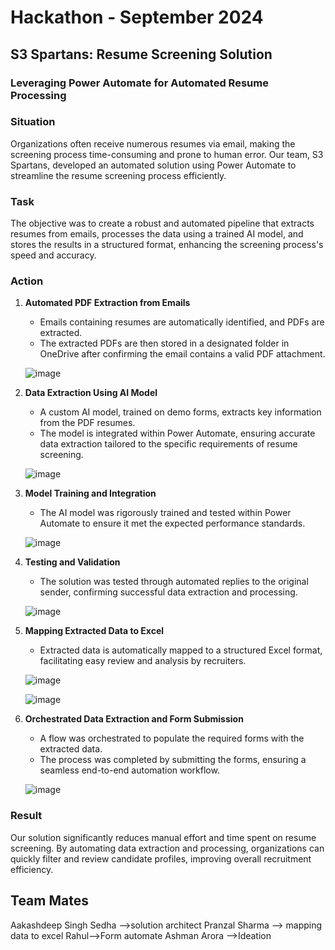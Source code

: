 # Hackathon - September 2024  
## S3 Spartans: Resume Screening Solution  
### Leveraging Power Automate for Automated Resume Processing  

### Situation  
Organizations often receive numerous resumes via email, making the screening process time-consuming and prone to human error. Our team, S3 Spartans, developed an automated solution using Power Automate to streamline the resume screening process efficiently.

### Task  
The objective was to create a robust and automated pipeline that extracts resumes from emails, processes the data using a trained AI model, and stores the results in a structured format, enhancing the screening process's speed and accuracy.

### Action  

1. **Automated PDF Extraction from Emails**  
   - Emails containing resumes are automatically identified, and PDFs are extracted.
   - The extracted PDFs are then stored in a designated folder in OneDrive after confirming the email contains a valid PDF attachment.

   ![image](https://github.com/user-attachments/assets/a2e64dcc-31e4-40a4-84a6-dde909dfc5d3)

2. **Data Extraction Using AI Model**  
   - A custom AI model, trained on demo forms, extracts key information from the PDF resumes.
   - The model is integrated within Power Automate, ensuring accurate data extraction tailored to the specific requirements of resume screening.

   ![image](https://github.com/user-attachments/assets/e6f8184a-11a0-4a39-afd7-b541a4396893)

3. **Model Training and Integration**  
   - The AI model was rigorously trained and tested within Power Automate to ensure it met the expected performance standards.

   ![image](https://github.com/user-attachments/assets/5f2dbf1c-ade7-4ab2-ae97-afc5d4bf2f48)

4. **Testing and Validation**  
   - The solution was tested through automated replies to the original sender, confirming successful data extraction and processing.

   ![image](https://github.com/user-attachments/assets/3e707d98-afaa-40a9-82d4-c556f425ba0a)

5. **Mapping Extracted Data to Excel**  
   - Extracted data is automatically mapped to a structured Excel format, facilitating easy review and analysis by recruiters.

   ![image](https://github.com/user-attachments/assets/7adc50c6-398c-46ab-9839-acce164a64db)

   ![image](https://github.com/user-attachments/assets/d2fb2a84-ad48-4fba-ac09-7ca8d4334678)

6. **Orchestrated Data Extraction and Form Submission**  
   - A flow was orchestrated to populate the required forms with the extracted data.
   - The process was completed by submitting the forms, ensuring a seamless end-to-end automation workflow.

   ![image](https://github.com/user-attachments/assets/d87e153f-c9b6-45dd-bd63-8cc860c5cfe5)

### Result  
Our solution significantly reduces manual effort and time spent on resume screening. By automating data extraction and processing, organizations can quickly filter and review candidate profiles, improving overall recruitment efficiency.







## Team Mates
Aakashdeep Singh Sedha
-->solution architect
Pranzal Sharma
--> mapping data to excel
Rahul-->Form automate
Ashman Arora -->Ideation
